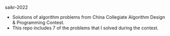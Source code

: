 saikr-2022

- Solutions of algorithm problems from China Collegiate Algorithm Design & Programming Contest.
- This repo includes 7 of the problems that I solved during the contest.
